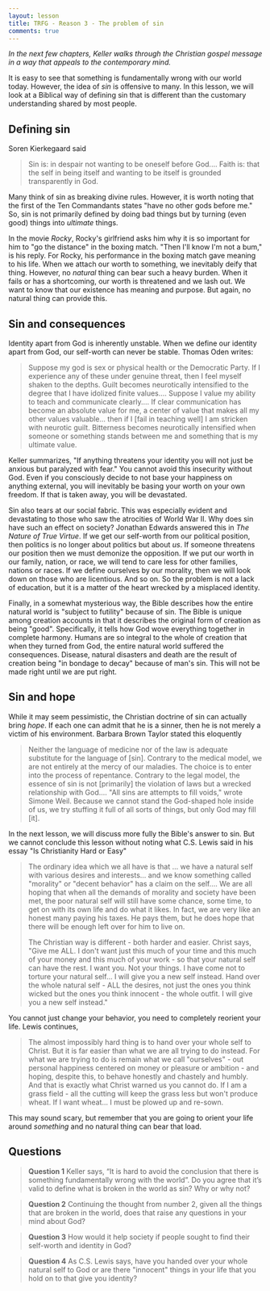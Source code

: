 ```yaml
---
layout: lesson
title: TRFG - Reason 3 - The problem of sin
comments: true
---
```


_In the next few chapters, Keller walks through the Christian gospel message in a way that appeals to the contemporary mind._

It is easy to see that something is fundamentally wrong with our world today. However, the idea of _sin_ is offensive to many. In this lesson, we will look at a Biblical way of defining sin that is different than the customary understanding shared by most people.

## Defining sin

Soren Kierkegaard said

> Sin is: in despair not wanting to be oneself before God.... Faith is: that the self in being itself and wanting to be itself is grounded transparently in God.

Many think of sin as breaking divine rules. However, it is worth noting that the first of the Ten Commandants states "have no other gods before me." So, sin is not primarily defined by doing bad things but by turning (even good) things into _ultimate_ things.

In the movie _Rocky_, Rocky's girlfriend asks him why it is so important for him to "go the distance" in the boxing match. "Then I'll know I'm not a bum," is his reply. For Rocky, his performance in the boxing match gave meaning to his life. When we attach our worth to something, we inevitably deify that thing. However, no _natural_ thing can bear such a heavy burden. When it fails or has a shortcoming, our worth is threatened and we lash out. We want to know that our existence has meaning and purpose. But again, no natural thing can provide this.

## Sin and consequences

Identity apart from God is inherently unstable. When we define our identity apart from God, our self-worth can never be stable. Thomas Oden writes:

> Suppose my god is sex or physical health or the Democratic Party. If I experience any of these under genuine threat, then I feel myself shaken to the depths. Guilt becomes neurotically intensified to the degree that I have idolized finite values.... Suppose I value my ability to teach and communicate clearly.... If clear communication has become an absolute value for me, a center of value that makes all my other values valuable... then if I [fail in teaching well] I am stricken with neurotic guilt. Bitterness becomes neurotically intensified when someone or something stands between me and something that is my ultimate value.

Keller summarizes, "If anything threatens your identity you will not just be anxious but paralyzed with fear." You cannot avoid this insecurity without God. Even if you consciously decide to not base your happiness on anything external, you will inevitably be basing your worth on your own freedom. If that is taken away, you will be devastated.

Sin also tears at our social fabric. This was especially evident and devastating to those who saw the atrocities of World War II. Why does sin have such an effect on society? Jonathan Edwards answered this in _The Nature of True Virtue_. If we get our self-worth from our political position, then politics is no longer about politics but about _us_. If someone threatens our position then we must demonize the opposition. If we put our worth in our family, nation, or race, we will tend to care less for other families, nations or races. If we define ourselves by our morality, then we will look down on those who are licentious. And so on. So the problem is not a lack of education, but it is a matter of the heart wrecked by a misplaced identity.

Finally, in a somewhat mysterious way, the Bible describes how the entire natural world is "subject to futility" because of sin. The Bible is unique among creation accounts in that it describes the original form of creation as being "good". Specifically, it tells how God wove everything together in complete harmony. Humans are so integral to the whole of creation that when they turned from God, the entire natural world suffered the consequences. Disease, natural disasters and death are the result of creation being "in bondage to decay" because of man's sin. This will not be made right until we are put right.

## Sin and hope

While it may seem pessimistic, the Christian doctrine of sin can actually bring _hope_. If each one can admit that he is a sinner, then he is not merely a victim of his environment. Barbara Brown Taylor stated this eloquently

> Neither the language of medicine nor of the law is adequate substitute for the language of [sin]. Contrary to the medical model, we are not entirely at the mercy of our maladies. The choice is to enter into the process of repentance. Contrary to the legal model, the essence of sin is not [primarily] the violation of laws but a wrecked relationship with God.... "All sins are attempts to fill voids," wrote Simone Weil. Because we cannot stand the God-shaped hole inside of us, we try stuffing it full of all sorts of things, but only God may fill [it].  

In the next lesson, we will discuss more fully the Bible's answer to sin. But we cannot conclude this lesson without noting what C.S. Lewis said in his essay "Is Christianity Hard or Easy"

> The ordinary idea which we all have is that ... we have a natural self with various desires and interests... and we know something called "morality" or "decent behavior" has a claim on the self.... We are all hoping that when all the demands of morality and society have been met, the poor natural self will still have some chance, some time, to get on with its own life and do what it likes. In fact, we are very like an honest many paying his taxes. He pays them, but he does hope that there will be enough left over for him to live on.
>
> The Christian way is different - both harder and easier. Christ says, "Give me ALL. I don't want just this much of your time and this much of your money and this much of your work - so that your natural self can have the rest. I want you. Not your things. I have come not to torture your natural self... I will give you a new self instead. Hand over the whole natural self - ALL the desires, not just the ones you think wicked but the ones you think innocent - the whole outfit. I will give you a new self instead."

You cannot just change your behavior, you need to completely reorient your life. Lewis continues,

> The almost impossibly hard thing is to hand over your whole self to Christ. But it is far easier than what we are all trying to do instead. For what we are trying to do is remain what we call "ourselves" - out personal happiness centered on money or pleasure or ambition - and hoping, despite this, to behave honestly and chastely and humbly. And that is exactly what Christ warned us you cannot do. If I am a grass field - all the cutting will keep the grass less but won't produce wheat. If I want wheat... I must be plowed up and re-sown.

This may sound scary, but remember that you are going to orient your life around _something_ and no natural thing can bear that load.

## Questions

> **Question 1** Keller says, “It is hard to avoid the conclusion that there is something fundamentally wrong with the world”. Do you agree that it’s valid to define what is broken in the world as sin? Why or why not?

> **Question 2** Continuing the thought from number 2, given all the things that are broken in the world, does that raise any questions in your mind about God?

> **Question 3** How would it help society if people sought to find their self-worth and identity in God?

> **Question 4** As C.S. Lewis says, have you handed over your whole natural self to God or are there "innocent" things in your life that you hold on to that give you identity?
